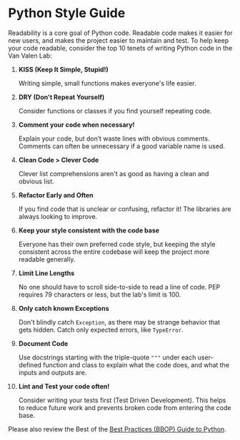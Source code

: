 # Python Style Guide

Readability is a core goal of Python code. Readable code makes it easier for new users, and makes the project easier to maintain and test.  To help keep your code readable, consider the top 10 tenets of writing Python code in the Van Valen Lab:

1. **KISS (Keep It Simple, Stupid!)**

    Writing simple, small functions makes everyone's life easier.

2. **DRY (Don't Repeat Yourself)**

    Consider functions or classes if you find yourself repeating code.​

3. **Comment your code when necessary!**

    Explain your code, but don’t waste lines with obvious comments.​ Comments can often be unnecessary if a good variable name is used.

4. **Clean Code > Clever Code**

    Clever list comprehensions aren't as good as having a clean and obvious list.

5. **Refactor Early and Often**

    If you find code that is unclear or confusing, refactor it! The libraries are always looking to improve.

6. **Keep your style consistent with the code base**

    Everyone has their own preferred code style, but keeping the style consistent across the entire codebase will keep the project more readable generally.

7. **Limit Line Lengths**

    No one should have to scroll side-to-side to read a line of code. PEP requires 79 characters or less, but the lab's limit is 100.

8. **Only catch known Exceptions**

    Don't blindly catch `Exception`, as there may be strange behavior that gets hidden. Catch only expected errors, like `TypeError`.

9. **Document Code**

    Use docstrings starting with the triple-quote `"""` under each user-defined function and class to explain what the code does, and what the inputs and outputs are.

10. **Lint and Test your code often!**

    Consider writing your tests first (Test Driven Development)​. This helps to reduce future work and prevents broken code from entering the code base.

Please also review the Best of the [Best Practices (BBOP) Guide to Python](https://gist.github.com/sloria/7001839).

